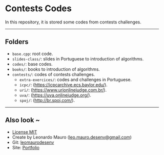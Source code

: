 # Contests Codes #
   
In this repository, it is stored some codes from contests challenges.   
   
___   
   
## Folders ##
   
* `base.cpp`: root code.   
* `slides-class/`: slides in Portuguese to introduction of algorithms.   
* `codes/`: base codes.   
* `books/`: books to introduction of algorithms.   
* `contests/`: codes of contests challenges.   
    * `extra-exercices/`: codes and challenges in Portuguese.   
    * `icpc/`: (https://icpcarchive.ecs.baylor.edu/).   
    * `uri/`: (https://www.urionlinejudge.com.br/).   
    * `uva/`: (https://uva.onlinejudge.org/).   
    * `spoj/`: (http://br.spoj.com/).   
   
___   
   
## Also look ~  	
- [License MIT](LICENSE)
- Create by Leonardo Mauro (leo.mauro.desenv@gmail.com)
- Git: [leomaurodesenv](https://github.com/leomaurodesenv/)
- Site: [Portfolio](http://leonardomauro.com/portfolio/)
